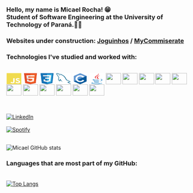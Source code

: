### Hello, my name is Micael Rocha! 😁<br/>Student of Software Engineering at the University of Technology of Paraná.👨‍🎓

### Websites under construction: [Joguinhos](https://www.joguinhos.org) / [MyCommiserate](https://www.mycommiserate.com)

### Technologies I've studied and worked with:

<div style="display: inline_block"><br>
  <img align="center" alt="" height="30" width="40" src="https://raw.githubusercontent.com/devicons/devicon/master/icons/javascript/javascript-plain.svg">
  <img align="center" alt="" height="30" width="40" src="https://raw.githubusercontent.com/devicons/devicon/master/icons/html5/html5-original.svg">
  <img align="center" alt="" height="30" width="40" src="https://raw.githubusercontent.com/devicons/devicon/master/icons/css3/css3-original.svg">
  <img align="center" alt="" height="30" width="40" src="https://raw.githubusercontent.com/devicons/devicon/master/icons/mysql/mysql-original.svg">
  <img align="center" alt="" height="30" width="40" src="https://raw.githubusercontent.com/devicons/devicon/master/icons/c/c-original.svg">
  <img align="center" alt="" height="30" width="40" src="https://raw.githubusercontent.com/devicons/devicon/master/icons/java/java-original.svg">
  <img align="center" alt="" height="30" width="40" src="https://cdn.jsdelivr.net/gh/devicons/devicon/icons/go/go-original-wordmark.svg">
  <img align="center" alt="" height="30" width="40" src="https://cdn.jsdelivr.net/gh/devicons/devicon/icons/postgresql/postgresql-original.svg" />
  <img align="center" alt="" height="30" width="40" src="https://cdn.jsdelivr.net/gh/devicons/devicon/icons/sqlite/sqlite-original.svg" />
  <img align="center" alt="" height="30" width="40" src="https://cdn.jsdelivr.net/gh/devicons/devicon/icons/redis/redis-plain-wordmark.svg" />
  <img align="center" alt="" height="30" width="40" src="https://cdn.jsdelivr.net/gh/devicons/devicon/icons/apache/apache-plain-wordmark.svg" />
  <img align="center" alt="" height="30" width="40" src="https://cdn.jsdelivr.net/gh/devicons/devicon/icons/docker/docker-plain-wordmark.svg" />
  <img align="center" alt="" height="30" width="40" src="https://cdn.jsdelivr.net/gh/devicons/devicon/icons/figma/figma-original.svg" />
  <img align="center" alt="" height="30" width="40" src="https://cdn.jsdelivr.net/gh/devicons/devicon/icons/lua/lua-plain-wordmark.svg" />
  <img align="center" alt="" height="30" width="40" src="https://cdn.jsdelivr.net/gh/devicons/devicon/icons/spring/spring-original-wordmark.svg" />
  <img align="center" alt="" height="30" width="40" src="https://cdn.jsdelivr.net/gh/devicons/devicon/icons/tomcat/tomcat-original.svg" />
  <img align="center" alt="" height="30" width="40" src="https://cdn.jsdelivr.net/gh/devicons/devicon/icons/ruby/ruby-plain-wordmark.svg" />
</div>
<br><br>

[![LinkedIn](https://img.shields.io/badge/LinkedIn-0077B5?style=for-the-badge&logo=linkedin&logoColor=white)](https://www.linkedin.com/feed/)<br/>
<br/>
[![Spotify](https://img.shields.io/badge/Spotify-1ED760?&style=for-the-badge&logo=spotify&logoColor=white)](https://open.spotify.com/user/micaelrochas?si=83f1662fd99a4b13)<br/>
<br/>

![Micael GitHub stats](https://github-readme-stats.vercel.app/api?username=eu-micaeu&show_icons=true&theme=dark)

### Languages ​​that are most part of my GitHub:<br/><br/>
[![Top Langs](https://github-readme-stats.vercel.app/api/top-langs/?username=eu-micaeu&hide_progress=false)](https://github.com/anuraghazra/github-readme-stats)


